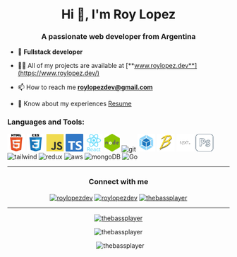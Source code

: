 <h1 align="center">Hi 👋, I'm Roy Lopez</h1>
<h3 align="center">A passionate web developer from Argentina</h3>

- 🔭 **Fullstack developer**

- 👨‍💻 All of my projects are available at [**www.roylopez.dev**](https://www.roylopez.dev/)

- 📫 How to reach me **roylopezdev@gmail.com**

- 📄 Know about my experiences [Resume]([https://drive.google.com/file/d/13kKyJccc8-Ps3uJQfa9lEBaya9p56UbD/view?usp=sharing])

<h3 align="left">Languages and Tools:</h3>
  <p align="left">
    <!-- HTML -->
    <picture>
    <img src="https://raw.githubusercontent.com/devicons/devicon/master/icons/html5/html5-original-wordmark.svg"
      alt="html5" width="40" height="40" />
    </picture>
    <!-- CSS -->
    <picture><img src="https://raw.githubusercontent.com/devicons/devicon/master/icons/css3/css3-original-wordmark.svg"
      alt="css3" width="40" height="40" /></picture>
    <!-- Javascript -->
    <picture><img src="https://raw.githubusercontent.com/devicons/devicon/master/icons/javascript/javascript-original.svg"
      alt="javascript" width="40" height="40" /></picture>
      <!-- Typescript -->
    <picture> <img src="./imgs/typescript_logo.png"
      alt="Typescript" height="40"/></picture>
    <!-- React -->
    <picture><img src="https://raw.githubusercontent.com/devicons/devicon/master/icons/react/react-original-wordmark.svg"
      alt="react" width="40" height="40" /></picture>
    <!-- Node.js -->
    <picture> <img src="./imgs/node_logo.png"
      alt="nodejs" height="40"/></picture>
    <!-- Git -->
    <picture><img src="https://www.vectorlogo.zone/logos/git-scm/git-scm-icon.svg" alt="git" width="60" height="40" /></picture>
    <!-- Webpack -->
    <picture><img
      src="./imgs/th.jpeg"
      alt="webpack" width="40" height="40" /></picture>
    <!-- Babel -->
    <picture> <img src="./imgs/babel_logo.png" alt="babel" width="40" height="40"/></picture>
    <!-- Next.js -->
    <picture>   <img src="./imgs/next_logo.png" alt="nextjs" width="40" height="40"/></picture>
    <!-- Photoshop -->
    <picture><img src="https://raw.githubusercontent.com/devicons/devicon/master/icons/photoshop/photoshop-line.svg"
      alt="photoshop" width="40" height="40" /></picture>
    <!-- Tailwind -->
    <picture> <img src="https://www.vectorlogo.zone/logos/tailwindcss/tailwindcss-icon.svg" alt="tailwind" width="40"
      height="40" /></picture>
    <!-- Redux -->
    <picture> <img src="https://upload.wikimedia.org/wikipedia/commons/4/49/Redux.png" alt="redux" width="50"
      height="40" /></picture>
      <!-- AWS -->
    <picture> <img src="https://www.vectorlogo.zone/logos/amazon_aws/amazon_aws-ar21.svg" alt="aws"
      height="40" /></picture>
       <!-- MongoDB -->
    <picture> <img src="https://svg2raster.fileformat.info/vlz.jsp?svg=%2Flogos%2Fmongodb%2Fmongodb-icon.svg&height=40" alt="mongoDB" height="40" /></picture>
    <!-- Goland -->
    <picture> <img src="https://upload.wikimedia.org/wikipedia/commons/0/05/Go_Logo_Blue.svg" alt="Go" width="60"
      height="40" /></picture>
      
   
<hr>

<h3 align="center">Connect with me</h3>
<p align="center">
<a href="https://linkedin.com/in/roylopezdev" target="blank"><img align="center" src="https://raw.githubusercontent.com/rahuldkjain/github-profile-readme-generator/master/src/images/icons/Social/linked-in-alt.svg" alt="roylopezdev" height="30" width="40" /></a>
<a href="https://twitter.com/roylopezdev" target="blank"><img align="center" src="https://raw.githubusercontent.com/rahuldkjain/github-profile-readme-generator/master/src/images/icons/Social/twitter.svg" alt="roylopezdev" height="30" width="40" /></a>
<a href="https://codepen.io/thebassplayer" target="blank"><img align="center" src="https://raw.githubusercontent.com/rahuldkjain/github-profile-readme-generator/master/src/images/icons/Social/codepen.svg" alt="thebassplayer"  height="30" width="40" /></a>
</p>

<hr>

<!-- Codewars -->
<p align="center">
  <a href="https://www.codewars.com/users/Thebassplayer/">
    <picture>
      <img src="https://www.codewars.com/users/Thebassplayer/badges/large" alt="thebassplayer" />
    </picture>
  </a>
</p>

<!-- Most used languajes -->
<p align="center">
  <picture>
    <img src="https://github-readme-stats.vercel.app/api/top-langs?username=thebassplayer&show_icons=true&locale=en&layout=compact" alt="thebassplayer" />
  </picture>
</p>
<!-- Stats -->
<p align="center">&nbsp;
  <picture>
    <img src="https://github-readme-stats.vercel.app/api?username=thebassplayer&show_icons=true&locale=en" alt="thebassplayer" />
  </picture>
</p>
